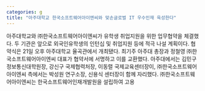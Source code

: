 ```yaml
---
categories: g
title: "아주대학교 한국소프트웨어아이엔씨와 맞손글로벌 IT 우수인재 육성한다"
---
```

아주대학교와 ㈜한국소프트웨어아이엔씨가 유학생 취업지원을 위한 업무협약을 체결했다. 두 기관은 앞으로 외국인유학생의 인턴십 및 취업지원 등에 적극 나설 계획이다. 협약식은 21일 오후 아주대학교 율곡관에서 개최됐다. 최기주 아주대 총장과 정철영 ㈜한국소프트웨어아이엔씨 대표가 협약서에 서명하고 이를 교환했다. 아주대에서는 김민구 정보통신대학원장, 강신구 국제협력처장, 이동렬 국제교육센터장이, ㈜한국소프트웨어아이엔씨 측에서는 박성원 연구소장, 신용식 센터장이 함께 자리했다. ㈜한국소프트웨어아이엔씨는 한국소프트웨어인재개발원을 설립하여 고용